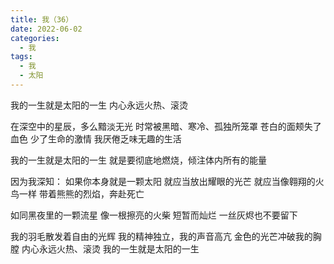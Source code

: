 ```yaml
---
title: 我（36）
date: 2022-06-02
categories:
  - 我
tags:
  - 我
  - 太阳
---
```


我的一生就是太阳的一生
内心永远火热、滚烫
<!--more-->
在深空中的星辰，多么黯淡无光
时常被黑暗、寒冷、孤独所笼罩
苍白的面颊失了血色
少了生命的激情
我厌倦乏味无趣的生活

我的一生就是太阳的一生
就是要彻底地燃烧，倾注体内所有的能量

因为我深知：
如果你本身就是一颗太阳
就应当放出耀眼的光芒
就应当像翱翔的火鸟一样
带着熊熊的烈焰，奔赴死亡

如同黑夜里的一颗流星
像一根擦亮的火柴
短暂而灿烂
一丝灰烬也不要留下

我的羽毛散发着自由的光辉
我的精神独立，我的声音高亢
金色的光芒冲破我的胸膛
内心永远火热、滚烫
我的一生就是太阳的一生
